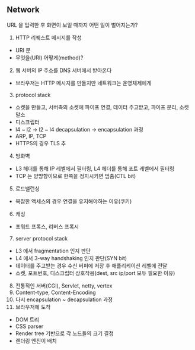 ## Network
URL 을 입력한 후 화면이 보일 때까지 어떤 일이 벌어지는가?

1. HTTP 리퀘스트 메시지를 작성
  - URI 분
  - 무엇을(URI) 어떻게(method)?
2. 웹 서버의 IP 주소를 DNS 서버에서 받아온다
  - 브라우저는 HTTP 메시지를 만들지만 네트워크는 운영체제에게
3. protocol stack
  - 소켓을 만들고, 서버측의 소켓에 파이프 연결, 데이터 주고받고, 파이프 분리, 소켓 말소
  - 디스크립터
  - l4 ~ l2 -> l2 ~ l4 decapsulation -> encapsulation 과정
  - ARP, IP, TCP
  - HTTPS의 경우 TLS 추
4. 방화벽
  - L3 헤더를 통해 IP 레벨에서 필터링, L4 헤더를 통해 포트 레벨에서 필터링
  - TCP 는 양뱡향이므로 한쪽을 정지시키면 멈춤(CTL bit)
5. 로드밸런싱
  - 복잡한 액세스의 경우 연결을 유지해야하는 이유(쿠키)
6. 캐싱
  - 포워드 프록스, 리버스 프록시
7. server protocol stack
  - L3 에서 fragmentation 인지 판단
  - L4 에서 3-way handshaking 인지 판단(SYN bit)
  - 데이터를 주고받는 경우 수신 버퍼에 저장 후 애플리케이션 레벨에 전달
  - 소켓, 포트번호, 디스크립터 상호작용(dest, src ip/port 모두 필요한 이유)
8. 전통적인 서버(CGI), Servlet, netty, vertex 
9. Content-type, Content-Encoding
10. 다시 encapsulation ~ decapsulation 과정
11. 브라우저에 도착
  - DOM 트리
  - CSS parser
  - Render tree 기반으로 각 노드들의 크기 결정
  - 렌더링 엔진이 배치



  
  
      
  
